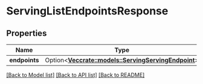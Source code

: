 # ServingListEndpointsResponse

## Properties

Name | Type | Description | Notes
------------ | ------------- | ------------- | -------------
**endpoints** | Option<[**Vec<crate::models::ServingServingEndpoint>**](ServingServingEndpoint.md)> |  | [optional]

[[Back to Model list]](../README.md#documentation-for-models) [[Back to API list]](../README.md#documentation-for-api-endpoints) [[Back to README]](../README.md)


